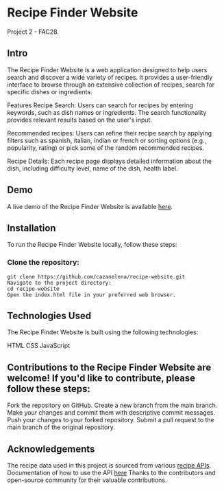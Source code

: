 # Recipe Finder Website

Project 2 - FAC28. 

## Intro
<!-- Recipe Finder Website Screenshot -->

The Recipe Finder Website is a web application designed to help users search and discover a wide variety of recipes. It provides a user-friendly interface to browse through an extensive collection of recipes, search for specific dishes or ingredients.

Features
Recipe Search: Users can search for recipes by entering keywords, such as dish names or ingredients. The search functionality provides relevant results based on the user's input.

Recommended recipes: Users can refine their recipe search by applying filters such as spanish, italian, indian or french or sorting options (e.g., popularity, rating) or pick some of the random recommended recipes.

Recipe Details: Each recipe page displays detailed information about the dish, including difficulty level, name of the dish, health label.


## Demo
A live demo of the Recipe Finder Website is available [here](https://cazanelena.github.io/recipe-website/).

## Installation
To run the Recipe Finder Website locally, follow these steps:

### Clone the repository:

```
git clone https://github.com/cazanelena/recipe-website.git
Navigate to the project directory:
cd recipe-website
Open the index.html file in your preferred web browser.
```

## Technologies Used

The Recipe Finder Website is built using the following technologies:

HTML
CSS
JavaScript


## Contributions to the Recipe Finder Website are welcome! If you'd like to contribute, please follow these steps:

Fork the repository on GitHub.
Create a new branch from the main branch.
Make your changes and commit them with descriptive commit messages.
Push your changes to your forked repository.
Submit a pull request to the main branch of the original repository.


## Acknowledgements
The recipe data used in this project is sourced from various [recipe APIs](https://www.edamam.com/).
Documentation of how to use the API [here](https://developer.edamam.com/edamam-docs-recipe-content-management-api)
Thanks to the contributors and open-source community for their valuable contributions.

